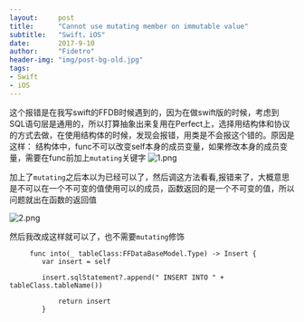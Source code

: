```yaml
---
layout:     post
title:      "Cannot use mutating member on immutable value"
subtitle:   "Swift，iOS"
date:       2017-9-10
author:     "Fidetro"
header-img: "img/post-bg-old.jpg"
tags:
- Swift
- iOS
---
```

这个报错是在我写swift的FFDB时候遇到的，因为在做swift版的时候，考虑到SQL语句层是通用的，所以打算抽象出来复用在Perfect上，选择用结构体和协议的方式去做，在使用结构体的时候，发现会报错，用类是不会报这个错的。原因是这样：
结构体中，func不可以改变self本身的成员变量，如果修改本身的成员变量，需要在func前加上`mutating`关键字
![1.png](http://foolishtalk.oss-cn-shenzhen.aliyuncs.com/73AD1856-8075-4CFE-A530-7F3E0D547F06.png)

加上了`mutating`之后本以为已经可以了，然后调这方法看看,报错来了，大概意思是不可以在一个不可变的值使用可以的成员，函数返回的是一个不可变的值，所以问题就出在函数的返回值

![2.png](http://foolishtalk.oss-cn-shenzhen.aliyuncs.com/0D9699AB-D8DB-4341-B1AF-7ACD8C56D082.png)

然后我改成这样就可以了，也不需要`mutating`修饰
```
     func into(_ tableClass:FFDataBaseModel.Type) -> Insert {
        var insert = self
        
        insert.sqlStatement?.append(" INSERT INTO " + tableClass.tableName())
        
            return insert
        }
```
